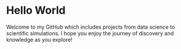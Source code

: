 # Hello World
Welcome to my GitHub which includes projects from data science to scientific simulations. I hope you enjoy the journey of discovery and knowledge as you explore!
